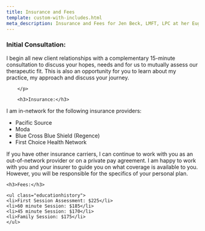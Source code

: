 ```yaml
---
title: Insurance and Fees
template: custom-with-includes.html
meta_description: Insurance and Fees for Jen Beck, LMFT, LPC at her Eugene, Oregon practice.
---
```


<h3>Initial Consultation:</h3>
        
<p class="indent">I begin all new client relationships with a complementary 15-minute consultation to discuss your hopes, needs and for us to mutually assess our therapeutic fit.  This is also an opportunity for you to learn about my practice, my approach and discuss your journey.

<!-- <img srcset="Jen-Beck-LMFT-200.jpg 200w,
            Jen-Beck-LMFT-250.jpg 250w,
            Jen-Beck-LMFT-300.jpg 300w,
            Jen-Beck-LMFT-400.jpg 400w"
        sizes="(max-width:500px) 90vw, 400px"
        alt="Jen Beck, LMFT, LPC"> -->

        </p>

        <h3>Insurance:</h3>

<p class="indent">I am in-network for the following insurance providers:</p>

<ul class="educationhistory">
<li>Pacific Source</li>
<li>Moda</li>
<li>Blue Cross Blue Shield (Regence)</li>
<li>First Choice Health Network</li>
</ul>

<p class="indent">If you have other insurance carriers, I can continue to work with you as an out-of-network provider or on a private pay agreement.  I am happy to work with you and your insurer to guide you on what coverage is available to you. However, you will be responsible for the specifics of your personal plan.</p>

    <h3>Fees:</h3>

    <ul class="educationhistory">
    <li>First Session Assessment: $225</li>
    <li>60 minute Session: $185</li>
    <li>45 minute Session: $170</li>
    <li>Family Session: $175</li>
    </ul>
